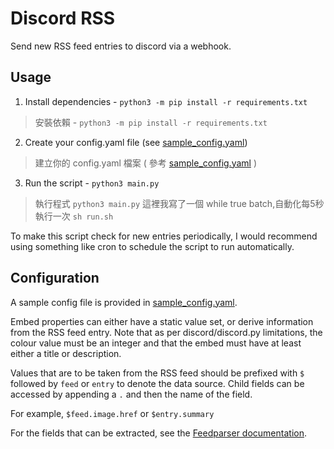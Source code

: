 # Discord RSS
Send new RSS feed entries to discord via a webhook. 

## Usage
1. Install dependencies - `python3 -m pip install -r requirements.txt`

>安裝依賴 - `python3 -m pip install -r requirements.txt`

2. Create your config.yaml file (see [sample_config.yaml](sample_config.yaml))

>建立你的 config.yaml 檔案 ( 參考 [sample_config.yaml](sample_config.yaml) )

3. Run the script - `python3 main.py` 

>執行程式 `python3 main.py` 
>這裡我寫了一個 while true batch,自動化每5秒執行一次
>`sh run.sh`

To make this script check for new entries periodically, I would recommend using something like cron to schedule the script to run automatically.


## Configuration
A sample config file is provided in [sample_config.yaml](sample_config.yaml).

Embed properties can either have a static value set, or derive information from the RSS feed entry.
Note that as per discord/discord.py limitations, the colour value must be an integer and that the embed must have at least either a title or description.

Values that are to be taken from the RSS feed should be prefixed with `$` followed by `feed` or `entry` to denote the data source. 
Child fields can be accessed by appending a `.` and then the name of the field.

For example, `$feed.image.href` or `$entry.summary`

For the fields that can be extracted, see the [Feedparser documentation](https://feedparser.readthedocs.io/en/latest/reference.html).
